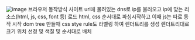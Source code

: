 ![image](https://github.com/yoonjoohye/TIL/assets/26542929/cb6fbd87-cff9-4b2c-8311-ad4e445d23cb)
브라우저 동작방식
사이트 url에 물려있는 dns로 ip를 불러오고 ip에 맞는 리소스(html, js, css, font 등) 로드
html, css 순서대로 파싱시작하고 이때 js는 따로 동작 시작
dom tree 만들때 css stye rule도 라벨링 하여 렌더트리를 생성
렌더트리대로 크기 위치 선정 및 색칠 및 순서대로 배치
